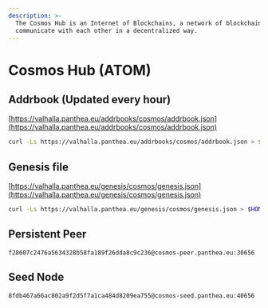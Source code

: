 ```yaml
---
description: >-
  The Cosmos Hub is an Internet of Blockchains, a network of blockchains able to
  communicate with each other in a decentralized way.
---
```


# Cosmos Hub (ATOM)

## Addrbook (Updated every hour) <a href="#addrbook" id="addrbook"></a>

[https://valhalla.panthea.eu/addrbooks/cosmos/addrbook.json](https://valhalla.panthea.eu/addrbooks/cosmos/addrbook.json)

```bash
curl -Ls https://valhalla.panthea.eu/addrbooks/cosmos/addrbook.json > $HOME/.gaia/config/addrbook.json
```

## Genesis file

[https://valhalla.panthea.eu/genesis/cosmos/genesis.json](https://valhalla.panthea.eu/genesis/cosmos/genesis.json)

```bash
curl -Ls https://valhalla.panthea.eu/genesis/cosmos/genesis.json > $HOME/.gaia/config/genesis.json
```

## Persistent Peer

```url
f28607c2476a5634328b58fa189f26dda8c9c236@cosmos-peer.panthea.eu:30656
```

## Seed Node

```url
8fdb467a66ac802a9f2d5f7a1ca484d8209ea755@cosmos-seed.panthea.eu:40656
```
